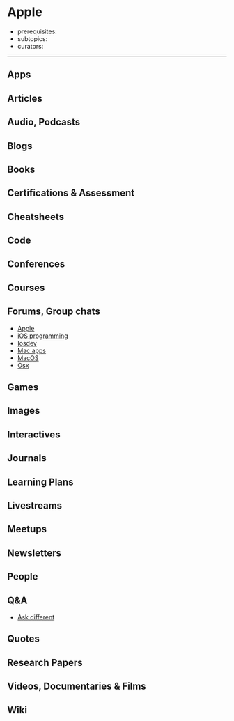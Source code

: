 # Apple

- prerequisites:
- subtopics:
- curators:

------

## Apps

## Articles

## Audio, Podcasts

## Blogs

## Books

## Certifications & Assessment

## Cheatsheets

## Code

## Conferences

## Courses

## Forums, Group chats

- [Apple](https://www.reddit.com/r/apple/)
- [iOS programming](https://www.reddit.com/r/iOSProgramming/)
- [Iosdev](https://www.reddit.com/r/iosdev/)
- [Mac apps](https://www.reddit.com/r/macapps/)
- [MacOS](https://www.reddit.com/r/MacOS/)
- [Osx](https://www.reddit.com/r/osx/)


## Games

## Images

## Interactives

## Journals

## Learning Plans

## Livestreams

## Meetups

## Newsletters

## People

## Q&A

- [Ask different](https://apple.stackexchange.com)

## Quotes

## Research Papers

## Videos, Documentaries & Films

## Wiki
